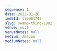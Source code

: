 ```yaml
---
sequence: 1
date: 2022-01-26
imdbId: tt0084745
slug: swamp-thing-1982
venue: null
venueNotes: null
medium: Amazon
mediumNotes: null
---
```


